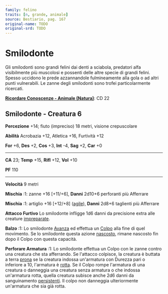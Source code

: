 ```yaml
---
family: felino
traits: [n, grande, animale]
source: Bestiario, pag. 167
original-name: TODO
original-srd: TODO
---
```


# Smilodonte

Gli smilodonti sono grandi felini dai denti a sciabola, predatori alfa
visibilmente più muscolosi e possenti delle altre specie di grandi felini.
Spesso uccidono le prede azzannandole fulmineamente alla gola o ad altri punti
vulnerabili. Le zanne degli smilodonti sono trofei particolarmente ricercati.

**[Ricordare Conoscenze - Animale (Natura)](/azioni/ricordare-conoscenze)**: CD
22

## Smilodonte - Creatura 6

**Percezione** +14; fiuto (impreciso) 18 metri, visione crepuscolare

**Abilità** Acrobazia +12, Atletica +16, Furtività +12

**For** +6, **Des** +2, **Cos** +3, **Int** -4, **Sag** +2, **Car** +0

---

**CA** 23; **Temp** +15, **Rifl** +12, **Vol** +10

**PF** 110

---

**Velocità** 9 metri

**Mischia** :1: zanne +16 \[+11/+6], **Danni** 2d10+6 perforanti più Afferrare

**Mischia** :1: artiglio +16 \[+12/+8] ([agile](/tratti/agile)), **Danni** 2d8+6
taglienti più Afferrare

**Attacco Furtivo** Lo smilodonte infligge 1d6 danni da precisione extra alle
creature [impreparate](/condizioni/impreparato).

**Balzo** :1: Lo smilodonte [Avanza](/azioni/avanzare) ed effettua un
[Colpo](/azioni/colpire) alla fine di quel movimento. Se lo smilodonte questa
azione [nascosto](/condizioni/nascosto), rimane nascosto fin dopo il Colpo con
questa capacità.

**Perforare Armatura** :1: Lo smilodonte effettua un Colpo con le zanne contro
una creatura che sta afferrando. Se l'attacco colpisce, la creatura è buttata a
terra [prona](/condizioni/prono) se la creatura indossa un'armatura con Durezza
pari o inferiore a 10, l'armatura è [rotta](/condizioni/rotto). Se il Colpo
rompe l'armatura di una creatura o danneggia una creatura senza armatura o che
indossa un'armatura rotta, quella creatura subisce anche 2d6 danni da
sanguinamento [persistenti](/condizioni/danno-persistente). Il colpo non
danneggia ulteriormente un'armatura che sia già rotta.
